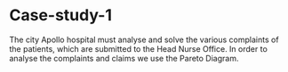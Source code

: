 # Case-study-1
The city Apollo hospital must analyse and solve the various complaints of the patients, which are submitted to the Head Nurse Office. In order to analyse the complaints and claims we use the Pareto Diagram.
